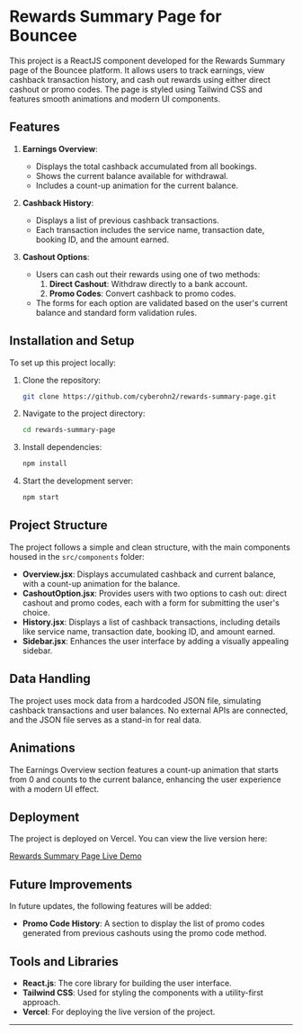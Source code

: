 
# Rewards Summary Page for Bouncee

This project is a ReactJS component developed for the Rewards Summary page of the Bouncee platform. It allows users to track earnings, view cashback transaction history, and cash out rewards using either direct cashout or promo codes. The page is styled using Tailwind CSS and features smooth animations and modern UI components.

## Features

1. **Earnings Overview**:
   - Displays the total cashback accumulated from all bookings.
   - Shows the current balance available for withdrawal.
   - Includes a count-up animation for the current balance.

2. **Cashback History**:
   - Displays a list of previous cashback transactions.
   - Each transaction includes the service name, transaction date, booking ID, and the amount earned.

3. **Cashout Options**:
   - Users can cash out their rewards using one of two methods:
     1. **Direct Cashout**: Withdraw directly to a bank account.
     2. **Promo Codes**: Convert cashback to promo codes.
   - The forms for each option are validated based on the user's current balance and standard form validation rules.

## Installation and Setup

To set up this project locally:

1. Clone the repository:
   ```bash
   git clone https://github.com/cyberohn2/rewards-summary-page.git
   ```

2. Navigate to the project directory:
   ```bash
   cd rewards-summary-page
   ```

3. Install dependencies:
   ```bash
   npm install
   ```

4. Start the development server:
   ```bash
   npm start
   ```

## Project Structure

The project follows a simple and clean structure, with the main components housed in the `src/components` folder:

- **Overview.jsx**: Displays accumulated cashback and current balance, with a count-up animation for the balance.
- **CashoutOption.jsx**: Provides users with two options to cash out: direct cashout and promo codes, each with a form for submitting the user's choice.
- **History.jsx**: Displays a list of cashback transactions, including details like service name, transaction date, booking ID, and amount earned.
- **Sidebar.jsx**: Enhances the user interface by adding a visually appealing sidebar.

## Data Handling

The project uses mock data from a hardcoded JSON file, simulating cashback transactions and user balances. No external APIs are connected, and the JSON file serves as a stand-in for real data.

## Animations

The Earnings Overview section features a count-up animation that starts from 0 and counts to the current balance, enhancing the user experience with a modern UI effect.

## Deployment

The project is deployed on Vercel. You can view the live version here:

[Rewards Summary Page Live Demo](https://rewards-summary-page.vercel.app/)

## Future Improvements

In future updates, the following features will be added:

- **Promo Code History**: A section to display the list of promo codes generated from previous cashouts using the promo code method.

## Tools and Libraries

- **React.js**: The core library for building the user interface.
- **Tailwind CSS**: Used for styling the components with a utility-first approach.
- **Vercel**: For deploying the live version of the project.

---

